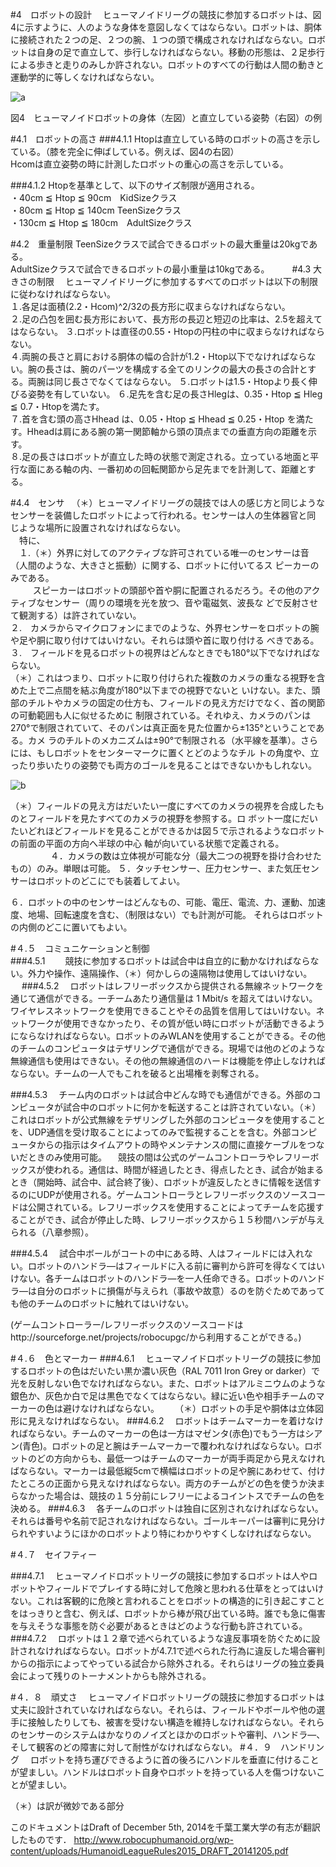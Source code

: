 #4　ロボットの設計
　ヒューマノイドリーグの競技に参加するロボットは、図4に示すように、人のような身体を意図しなくてはならない。ロボットは、胴体に接続された２つの足、２つの腕、１つの頭で構成されなければならない。ロボットは自身の足で直立して、歩行しなければならない。移動の形態は、２足歩行による歩きと走りのみしか許されない。ロボットのすべての行動は人間の動きと運動学的に等しくなければならない。  

![a](https://cloud.githubusercontent.com/assets/7608312/4429322/022710de-45e4-11e4-9658-fb20a4e94593.png)

図4　ヒューマノイドロボットの身体（左図）と直立している姿勢（右図）の例

#4.1　ロボットの高さ
###4.1.1
Htopは直立している時のロボットの高さを示している。（膝を完全に伸ばしている。例えば、図4の右図）  
Hcomは直立姿勢の時に計測したロボットの重心の高さを示している。  

###4.1.2
Htopを基準として、以下のサイズ制限が適用される。  
・40cm ≦ Htop ≦ 90cm　KidSizeクラス  
・80cm ≦ Htop ≦ 140cm  TeenSizeクラス  
・130cm ≦ Htop ≦ 180cm　AdultSizeクラス  

#4.2　重量制限
TeenSizeクラスで試合できるロボットの最大重量は20kgである。  
AdultSizeクラスで試合できるロボットの最小重量は10kgである。
　　
#4.3 大きさの制限
　ヒューマノイドリーグに参加するすべてのロボットは以下の制限に従わなければならない。  
１.各足は面積(2.2・Hcom)^2/32の長方形に収まらなければならない。  
２.足の凸包を囲む長方形において、長方形の長辺と短辺の比率は、2.5を超えてはならない。
３.ロボットは直径の0.55・Htopの円柱の中に収まらなければならない。  
４.両腕の長さと肩における胴体の幅の合計が1.2・Htop以下でなければならない。腕の長さは、腕のパーツを構成する全てのリンクの最大の長さの合計とする。両腕は同じ長さでなくてはならない。
５.ロボットは1.5・Htopより長く伸びる姿勢を有していない。
６.足先を含む足の長さHlegは、0.35・Htop ≦ Hleg ≦ 0.7・Htopを満たす。  
７.首を含む頭の高さHhead は、0.05・Htop ≦ Hhead ≦ 0.25・Htop を満たす。Hheadは肩にある腕の第一関節軸から頭の頂点までの垂直方向の距離を示す。  
８.足の長さはロボットが直立した時の状態で測定される。立っている地面と平行な面にある軸の内、一番初めの回転関節から足先までを計測して、距離とする。

#4.4　センサ
　（＊）ヒューマノイドリーグの競技では人の感じ方と同じようなセンサーを装備したロボットによって行われる。センサーは人の生体器官と同        じような場所に設置されなければならない。  
　特に、  
　１.（＊）外界に対してのアクティブな許可されている唯一のセンサーは音（人間のような、大きさと振動）に関する、ロボットに付いてるス       ピーカーのみである。  
　 　 スピーカーはロボットの頭部や首や胴に配置されるだろう。その他のアクティブなセンサー（周りの環境を光を放つ、音や電磁気、波長な      どで反射させて観測する）は許されていない。  
 ２.　カメラからマイクロフォンにまでのような、外界センサーをロボットの腕や足や胴に取り付けてはいけない。それらは頭や首に取り付ける     べきである。  
 ３.　フィールドを見るロボットの視界はどんなときでも180°以下でなければならない。  
     （＊）これはつまり、ロボットに取り付けられた複数のカメラの重なる視野を含めた上で二点間を結ぶ角度が180°以下までの視野でないと            いけない。また、頭部のチルトやカメラの固定の仕方も、フィールドの見え方だけでなく、首の関節の可動範囲も人に似せるために            制限されている。それゆえ、カメラのパンは270°で制限されていて、そのパンは真正面を見た位置から±135°ということである。カメ           ラのチルトのメカニズムは±90°で制限される（水平線を基準）。さらには、もしロボットをセンターマークに置くとどのようなチル           トの角度や、立ったり歩いたりの姿勢でも両方のゴールを見ることはできないかもしれない。  

![b](https://cloud.githubusercontent.com/assets/7608312/4429341/b36ae7d0-45e4-11e4-9175-d47667c263de.png)

（＊）フィールドの見え方はだいたい一度にすべてのカメラの視界を合成したものとフィールドを見たすべてのカメラの視野を参照する。ロ ボット一度にだいたいどれほどフィールドを見ることができるかは図５で示されるようなロボットの前面の平面の方向へ半球の中心 軸が向いている状態で定義される。
　　
　　
 ４．カメラの数は立体視が可能な分（最大二つの視野を掛け合わせたもの）のみ。単眼は可能。
 ５．タッチセンサー、圧力センサー、また気圧センサーはロボットのどこにでも装着してよい。

 ６．ロボットの中のセンサーはどんなもの、可能、電圧、電流、力、運動、加速度、地場、回転速度を含む、（制限はない）でも計測が可能。      それらはロボットの内側のどこに置いてもよい。

#４.５　コミュニケーションと制御  
###4.5.1　
　競技に参加するロボットは試合中は自立的に動かなければならない。外力や操作、遠隔操作、（＊）何かしらの遠隔物は使用してはいけない。
　
###4.5.2
　ロボットはレフリーボックスから提供される無線ネットワークを通じて通信ができる。一チームあたり通信量は 1 Mbit/s を超えてはいけない。ワイヤレスネットワークを使用できることやその品質を信用してはいけない。ネットワークが使用できなかったり、その質が低い時にロボットが活動できるようにならなければならない。ロボットのみWLANを使用することができる。その他のチームのコンピュータはテザリングで通信ができる。現場では他のどのような無線通信も使用はできない。その他の無線通信のハードは機能を停止しなければならない。チームの一人でもこれを破ると出場権を剥奪される。

###4.5.3
　チーム内のロボットは試合中どんな時でも通信ができる。外部のコンピュータが試合中のロボットに何かを転送することは許されていない。（＊）これはロボットが公式無線をテザリングした外部のコンピュータを使用することを、UDP通信を受け取ることによってのみで監視することを含む。外部コンピュータからの指示はタイムアウトの時やメンテナンスの間に直接ケーブルをつないだときのみ使用可能。
　競技の間は公式のゲームコントローラやレフリーボックスが使われる。通信は、時間が経過したとき、得点したとき、試合が始まるとき（開始時、試合中、試合終了後）、ロボットが違反したときに情報を送信するのにUDPが使用される。ゲームコントローラとレフリーボックスのソースコードは公開されている。レフリーボックスを使用することによってチームを応援することができ、試合が停止した時、レフリーボックスから１５秒間ハンデが与えられる（八章参照）。

###4.5.4
　試合中ボールがコートの中にある時、人はフィールドには入れない。ロボットのハンドラ―はフィールドに入る前に審判から許可を得なくてはいけない。各チームはロボットのハンドラ―を一人任命できる。ロボットのハンドラ―は自分のロボットに損傷が与えられ（事故や故意）るのを防ぐためであっても他のチームのロボットに触れてはいけない。

(ゲームコントローラー/レフリーボックスのソースコードはhttp://sourceforge.net/projects/robocupgc/から利用することができる。)

#４.６　色とマーカー
###4.6.1
　ヒューマノイドロボットリーグの競技に参加するロボットの色はだいたい黒か濃い灰色（RAL 7011 Iron Grey or darker）で光を反射しない色でなければならない。また、ロボットはアルミニウムのような銀色か、灰色か白で足は黒色でなくてはならない。緑に近い色や相手チームのマーカーの色は避けなければならない。
　　（＊）ロボットの手足や胴体は立体図形に見えなければならない。
###4.6.2
　ロボットはチームマーカーを着けなければならない。チームのマーカーの色は一方はマゼンタ(赤色)でもう一方はシアン(青色)。ロボットの足と腕はチームマーカーで覆われなければならない。ロボットのどの方向からも、最低一つはチームのマーカーが両手両足から見えなければならない。マーカーは最低縦5cmで横幅はロボットの足や腕にあわせて、付けたところの正面から見えなければならない。両方のチームがどの色を使うか決まらなかった場合は、競技の１５分前にレフリーによるコイントスでチームの色を決める。
###4.6.3
　各チームのロボットは独自に区別されなければならない。それらは番号や名前で記されなければならない。ゴールキーパーは審判に見分けられやすいようにほかのロボットより特にわかりやすくしなければならない。

#４.７　セイフティー

###4.7.1
　ヒューマノイドロボットリーグの競技に参加するロボットは人やロボットやフィールドでプレイする時に対して危険と思われる仕草をとってはいけない。これは客観的に危険と言われることをロボットの構造的に引き起こすことをはっきりと含む、例えば、ロボットから棒が飛び出ている時。誰でも急に傷害を与えそうな事態を防ぐ必要があるときはどのような行動も許されている。
###4.7.2
　ロボットは１２章で述べられているような違反事項を防ぐために設計されなければならない。ロボットが4.7.1で述べられた行為に違反した場合審判からの指示によってやっている試合から除外される。それらはリーグの独立委員会によって残りのトーナメントからも除外される。




#４．８　頑丈さ
　ヒューマノイドロボットリーグの競技に参加するロボットは丈夫に設計されていなければならない。それらは、フィールドやボールや他の選手に接触したりしても、被害を受けない構造を維持しなければならない。それらのセンサーのシステムはかなりのノイズとほかのロボットや審判、ハンドラ―、そして観客のどの障害に対して耐性がなければならない。
#４．９　ハンドリング
　ロボットを持ち運びできるように首の後ろにハンドルを垂直に付けることが望ましい。ハンドルはロボット自身やロボットを持っている人を傷つけないことが望ましい。




（＊）は訳が微妙である部分

このドキュメントはDraft of December 5th, 2014を千葉工業大学の有志が翻訳したものです．
http://www.robocuphumanoid.org/wp-content/uploads/HumanoidLeagueRules2015_DRAFT_20141205.pdf
